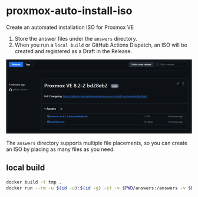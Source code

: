 # proxmox-auto-install-iso
Create an automated installation ISO for Proxmox VE

1. Store the answer files under the `answers` directory.
2. When you run a `local build` or GitHub Actions Dispatch, an ISO will be created and registered as a Draft in the Release.

![Release image](docs/img.png)

The `answers` directory supports multiple file placements, so you can create an ISO by placing as many files as you need.

## local build

```bash
docker build -t tmp .
docker run --rm -u $(id -u):$(id -g) -it -v $PWD/answers:/answers -v $PWD/dist:/dist tmp

```